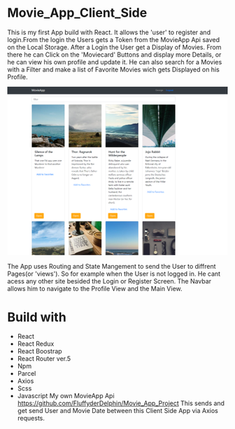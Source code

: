 # Movie_App_Client_Side

This is my first App build with React. It allows the 'user' to register and login.From the login the Users gets a Token from the MovieApp Api saved on the Local Storage.
After a Login the User get a Display of Movies.
From there he can Click on the 'Moviecard' Buttons and display more Details, or he can view his own profile and update it.
He can also search for a Movies with a Filter and make a list of Favorite Movies wich gets Displayed on his Profile.

![movieApp](images/movieApp.png)

The App uses Routing and State Mangement to send the User to diffrent Pages(or 'views'). So for example when the User is not logged in. He cant acess any other site
besided the Login or Register Screen. The Navbar allows him to navigate to the Profile View and the Main View.

# Build with
- React
- React Redux
- React Boostrap
- React Router ver.5
- Npm
- Parcel
- Axios
- Scss
- Javascript
 My own MovieApp Api https://github.com/FluffyderDelphin/Movie_App_Project
This sends and get send User and Movie Date between this Client Side App via Axios requests.
